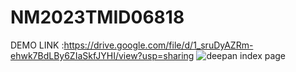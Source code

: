 # NM2023TMID06818
DEMO LINK :https://drive.google.com/file/d/1_sruDyAZRm-ehwk7BdLBy6ZIaSkfJYHI/view?usp=sharing
![deepan index page](https://github.com/deepandp24/NM2023TMID06818/assets/132332394/9d2b436f-16bc-4914-a2ce-f78cf33e4b3e)
